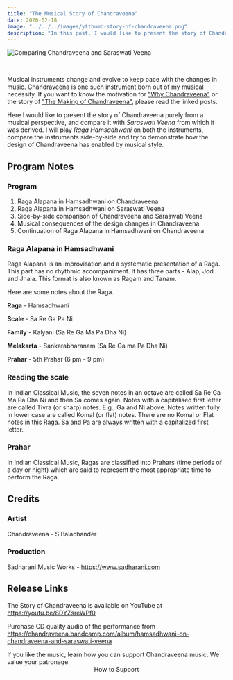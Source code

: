 ```yaml
---
title: "The Musical Story of Chandraveena"
date: 2020-02-18
image: "../../../images/ytthumb-story-of-chandraveena.png"
description: "In this post, I would like to present the story of Chandraveena purely from a musical perspective, and compare it with Saraswati Veena from which it was derived. I will play Raga Hamsadhwani on both the instruments, compare the instruments side-by-side and try to demonstrate how the design of Chandraveena has enabled by musical style."
---
```


![Comparing Chandraveena and Saraswati Veena](ytthumb-story-of-chandraveena.png)

<br>

Musical instruments change and evolve to keep pace with the changes in music. Chandraveena is one such instrument born out of my musical necessity. If you want to know the motivation for ["Why Chandraveena"](/blog/why-chandraveena) or the story of ["The Making of Chandraveena"](/blog/making-of-chandraveena), please read the linked posts.

Here I would like to present the story of Chandraveena purely from a musical perspective, and compare it with *Saraswati Veena* from which it was derived. I will play *Raga Hamsadhwani* on both the instruments, compare the instruments side-by-side and try to demonstrate how the design of Chandraveena has enabled by musical style.

## Program Notes

### Program
1. Raga Alapana in Hamsadhwani on Chandraveena
2. Raga Alapana in Hamsadhwani on Saraswati Veena
3. Side-by-side comparison of Chandraveena and Saraswati Veena
4. Musical consequences of the design changes in Chandraveena
5. Continuation of Raga Alapana in Hamsadhwani on Chandraveena

### Raga Alapana in Hamsadhwani
Raga Alapana is an improvisation and a systematic presentation of a Raga. This part has no rhythmic accompaniment. It has three parts - Alap, Jod and Jhala. This format is also known as Ragam and Tanam.

Here are some notes about the Raga.

**Raga** - Hamsadhwani

**Scale** -  Sa Re Ga Pa Ni

**Family** - Kalyani (Sa Re Ga Ma Pa Dha Ni)

**Melakarta** - Sankarabharanam (Sa Re Ga ma Pa Dha Ni)

**Prahar** - 5th Prahar (6 pm - 9 pm)

### Reading the scale
In Indian Classical Music, the seven notes in an octave are called Sa Re Ga Ma Pa Dha Ni and then Sa comes again. Notes with a capitalised first letter are called Tivra (or sharp) notes. E.g., Ga and Ni above. Notes written fully in lower case are called Komal (or flat) notes. There are no Komal or Flat notes in this Raga. Sa and Pa are always written with a capitalized first letter.

### Prahar
In Indian Classical Music, Ragas are classified into Prahars (time periods of a day or night) which are said to represent the most appropriate time to perform the Raga.

## Credits

### Artist
Chandraveena - S Balachander

### Production
Sadharani Music Works - https://www.sadharani.com

## Release Links
The Story of Chandraveena is available on YouTube at https://youtu.be/8DYZsreWPf0

Purchase CD quality audio of the performance from https://chandraveena.bandcamp.com/album/hamsadhwani-on-chandraveena-and-saraswati-veena

<notice-box>
If you like the music, learn how you can support Chandraveena music. We value your patronage.
<div style="text-align:center">
<my-button to="/support/">How to Support</my-button>
</div>
</notice-box>
